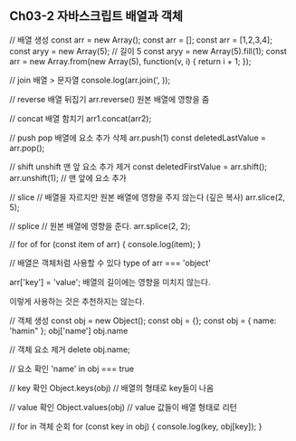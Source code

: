## Ch03-2 자바스크립트 배열과 객체

// 배열 생성
const arr = new Array();
const arr = [];
const arr = [1,2,3,4];
const aryy = new Array(5); // 길이 5
const aryy = new Array(5).fill(1);
const arr = new Array.from(new Array(5), function(v, i) {
return i + 1;
});

// join 배열 > 문자열
console.log(arr.join(', ));

// reverse 배열 뒤집기
arr.reverse() 원본 배열에 영향을 줌

// concat 배열 함치기
arr1.concat(arr2);

// push pop
배열에 요소 추가 삭제
arr.push(1)
const deletedLastValue = arr.pop();

// shift unshift 맨 앞 요소 추가 제거
const deletedFirstValue = arr.shift();
arr.unshift(1); // 맨 앞에 요소 추가

// slice
// 배열을 자르지만 원본 배열에 영향을 주지 않는다 (깊은 복사)
arr.slice(2, 5);

// splice
// 원본 배열에 영향을 준다.
arr.splice(2, 2);

// for of
for (const item of arr) {
console.log(item);
}

// 배열은 객체처럼 사용할 수 있다
type of arr === 'object'

arr['key'] = 'value';
배열의 길이에는 영향을 미치지 않는다.

이렇게 사용하는 것은 추천하지는 않는다.

// 객체 생성
const obj = new Object();
const obj = {};
const obj = { name: 'hamin" };
obj['name']
obj.name

// 객체 요소 제거
delete obj.name;

// 요소 확인
'name' in obj === true

// key 확인
Object.keys(obj) // 배열의 형태로 key들이 나옴

// value 확인
Object.values(obj) // value 값들이 배열 형태로 리턴

// for in 객체 순회
for (const key in obj) {
console.log(key, obj[key]);
}
